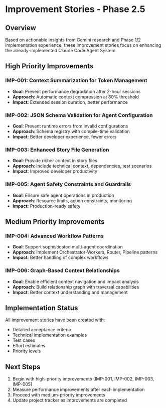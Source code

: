 # Improvement Stories - Phase 2.5

## Overview
Based on actionable insights from Gemini research and Phase 1/2 implementation experience, these improvement stories focus on enhancing the already-implemented Claude Code Agent System.

## High Priority Improvements

### IMP-001: Context Summarization for Token Management
- **Goal**: Prevent performance degradation after 2-hour sessions
- **Approach**: Automatic context compression at 80% threshold
- **Impact**: Extended session duration, better performance

### IMP-002: JSON Schema Validation for Agent Configuration
- **Goal**: Prevent runtime errors from invalid configurations
- **Approach**: Schema registry with compile-time validation
- **Impact**: Better developer experience, fewer errors

### IMP-003: Enhanced Story File Generation
- **Goal**: Provide richer context in story files
- **Approach**: Include technical context, dependencies, test scenarios
- **Impact**: Improved developer productivity

### IMP-005: Agent Safety Constraints and Guardrails
- **Goal**: Ensure safe agent operations in production
- **Approach**: Resource limits, action constraints, monitoring
- **Impact**: Production-ready safety

## Medium Priority Improvements

### IMP-004: Advanced Workflow Patterns
- **Goal**: Support sophisticated multi-agent coordination
- **Approach**: Implement Orchestrator-Workers, Router, Pipeline patterns
- **Impact**: Better handling of complex workflows

### IMP-006: Graph-Based Context Relationships
- **Goal**: Enable efficient context navigation and impact analysis
- **Approach**: Build relationship graph with traversal capabilities
- **Impact**: Better context understanding and management

## Implementation Status
All improvement stories have been created with:
- Detailed acceptance criteria
- Technical implementation examples
- Test cases
- Effort estimates
- Priority levels

## Next Steps
1. Begin with high-priority improvements (IMP-001, IMP-002, IMP-003, IMP-005)
2. Measure performance improvements after each implementation
3. Proceed with medium-priority improvements
4. Update project tracker as improvements are completed